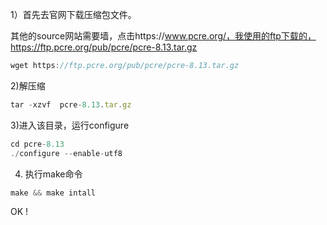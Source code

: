 1）首先去官网下载压缩包文件。

其他的source网站需要墙，点击https://www.pcre.org/，我使用的ftp下载的，https://ftp.pcre.org/pub/pcre/pcre-8.13.tar.gz

```javascript
wget https://ftp.pcre.org/pub/pcre/pcre-8.13.tar.gz
```

2)解压缩

```javascript
tar -xzvf  pcre-8.13.tar.gz
```

3)进入该目录，运行configure

```javascript
cd pcre-8.13
./configure --enable-utf8  
```

4) 执行make命令

```javascript
make && make intall
```

OK !